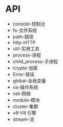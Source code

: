 # API

- console-控制台
- fs-文件系统
- path-路径
- http-HTTP
- util-实用工具
- process-进程
- child_process-子进程
- crypto-加密
- Error-错误
- global-全局变量
- os-操作系统
- net-网络
- module-模块
- cluster-集群
- v8-V8 引擎
- stream-流

